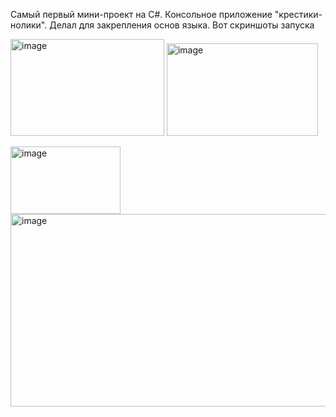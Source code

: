 Самый первый мини-проект на C#. Консольное приложение "крестики-нолики". Делал для закрепления основ языка. Вот скриншоты запуска


<img width="246" height="155" alt="image" src="https://github.com/user-attachments/assets/f0cca28f-d07b-467b-84e7-2cfbce684891" /> <img width="242" height="148" alt="image" src="https://github.com/user-attachments/assets/99ffda6c-087b-4f3e-b10e-077bff9ac91e" />

<img width="176" height="108" alt="image" src="https://github.com/user-attachments/assets/20350997-1d51-4886-affd-c00a12816381" /> <img width="519" height="308" alt="image" src="https://github.com/user-attachments/assets/0e9d8937-46b5-46cf-b3ec-d9f7d4609686" />

